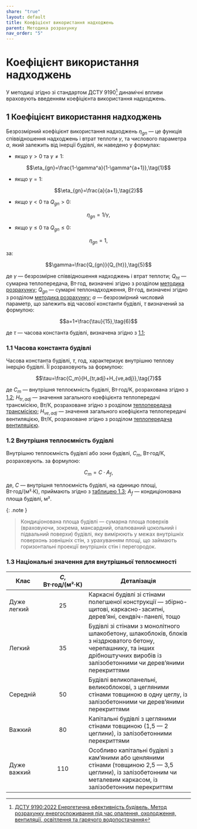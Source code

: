 ```yaml
---
share: "true"
layout: default
title: Коефіцієнт використання надходжень
parent: Методика розрахунку
nav_order: "5"
---
```



# Коефіцієнт використання надходжень

У методиці згідно зі стандартом ДСТУ 9190[^1] динамічні впливи враховують введенням коефіцієнта використання надходжень.

## 1 Коефіцієнт використання надходжень

Безрозмірний коефіцієнт використання надходжень $\eta_{gn}$ — це функція співвідношення надходжень і втрат теплоти $\gamma$, та числового параметра $a$, який залежить від інерції будівлі, як наведено у формулах:

- якщо $\gamma>0$ та $\gamma ≠1$:
 
$$\eta_{gn}=\frac{1-\gamma^a}{1-\gamma^{a+1}},\tag{1}$$

- якщо $\gamma = 1$:

$$\eta_{gn}=\frac{a}{a+1},\tag{2}$$

- якщо $\gamma<0$ та $Q_{gn}>0$:

$$\eta_{gn}=1/\gamma,\tag{3}$$

- якщо $\gamma≤0$ та $Q_{gn}≤0$:

$$\eta_{gn}=1,\tag{4}$$

за:

$$\gamma=\frac{Q_{gn}}{Q_{ht}},\tag{5}$$

де $\gamma$ — безрозмірне співвідношення надходжень і втрат теплоти;
$Q_{ht}$ — сумарна теплопередача, Вт·год, визначені згідно з розділом [методика розрахунку](./index.md);
$Q_{gn}$ — сумарні теплонадходження, Вт·год, визначені згідно з розділом [методика розрахунку](./index.md);
$a$ — безрозмірний числовий параметр, що залежить від часової константи будівлі, $\tau$ визначений за формулою:

$$a=1+\frac{\tau}{15},\tag{6}$$

де $\tau$ — часова константа будівлі, визначена згідно з [1.1](utilisation-factor.md#11-часова-константа-будівлі);

### 1.1 Часова константа будівлі

Часова константа будівлі, $\tau$, год, характеризує внутрішню теплову інерцію будівлі. Її розраховують за формулою:

$$\tau=\frac{C_m}{H_{tr,adj}+H_{ve,adj}},\tag{7}$$

де $C_m$ — внутрішня теплоємність будівлі, Вт·год/К, розрахована згідно з [1.2](utilisation-factor.md#12-внутрішня-теплоємність-будівлі);
$H_{tr,adj}$ — значення загального коефіцієнта теплопередачі трансмісією, Вт/К, розраховане згідно з розділом [теплопередача трансмісією](./transmission.md);
$H_{ve,adj}$ — значення загального коефіцієнта теплопередачі вентиляцією, Вт/К, розраховане згідно з розділом [теплопередача вентиляцією](./ventilation.md).

### 1.2 Внутрішня теплоємність будівлі

Внутрішню теплоємність будівлі або зони будівлі, $C_m$, Вт·год/К, розраховують. за формулою:

$$C_m=C\cdot A_f,\tag{8}$$

де, $C$ — внутрішня теплоємність будівлі, на одиницю площі, Вт·год/(м²·К), приймають згідно з [таблицею 1.3](utilisation-factor.md#13-національні-значення-для-внутрішньої-теплоємності);
$A_f$ — кондиціонована площа будівлі, м².

{: .note }
> Кондиціонована площа будівлі — сумарна площа поверхів (враховуючи, зокрема, мансардний, опалюваний цокольний і підвальний поверхи) будівлі, яку вимірюють у межах внутрішніх поверхонь зовнішніх стін, з урахуванням площі, що займають горизонтальні проекції внутрішніх стін і перегородок.

### 1.3 Національні значення для внутрішньої теплоємності

| Клас | $C$, Вт·год/(м²·К) | Деталізація |
| ---- | :--: | ---- |
| Дуже легкий | 25 | Каркасні будівлі зі стінами полегшеної конструкції — збірно-щитові, каркасно-засипні, деревʼяні, сендвіч-панелі, тощо |
| Легкий | 35 | Будівлі зі стінами з монолітного шлакобетону, шлакоблоків, блоків з ніздрюватого бетону, черепашнику, та інших дрібноштучних виробів із залізобетонними чи деревʼяними перекриттями |
| Середній | 50 | Будівлі великопанельні, великоблокові, з цегляними стінами товщиною в одну цеглу, із залізобетонними чи деревʼяними перекриттями |
| Важкий | 80 | Капітальні будівлі з цегляними стінами товщиною (1,5 — 2 цеглини), із залізобетонними перекриттями |
| Дуже важкий | 110 | Особливо капітальні будівлі з камʼяними або ценляними стінами (товщиною 2,5 — 3,5 цеглини), із залізобетонним чи металевим каркасом, із залізобетонним перекриттям |

[^1]: [ДСТУ 9190:2022 Енергетична ефективність будівель. Метод розрахунку енергоспоживання під час опалення, охолодження, вентиляції, освітлення та гарячого водопостачання](https://online.budstandart.com/ua/catalog/doc-page.html?id_doc=98995)
